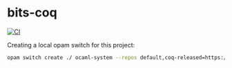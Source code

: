 # bits-coq

[![CI](https://github.com/henrytill/bits-coq/actions/workflows/ci.yml/badge.svg)](https://github.com/henrytill/bits-coq/actions/workflows/ci.yml)

Creating a local opam switch for this project:

```sh
opam switch create ./ ocaml-system --repos default,coq-released=https://coq.inria.fr/opam/released  --deps-only --with-test
```
